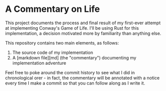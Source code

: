 # A Commentary on Life

This project documents the process and final result of my first-ever attempt at
implementing Conway's Game of Life. I'll be using Rust for this implementation,
a decision motivated more by familiarity than anything else.

This repository contains two main elements, as follows:
1.  The source code of my implementation
2.  A [markdown file][md] (the "commentary") documenting my implementation
    adventure

Feel free to poke around the commit history to see what I did in chronological
orer - in fact, the commentary will be annotated with a notice every time I
make a commit so that you can follow along as I write it.

